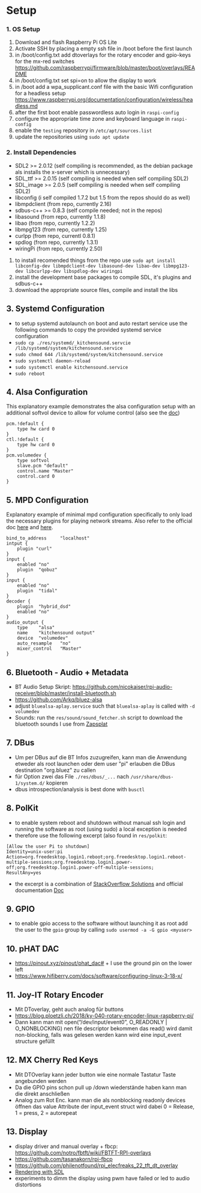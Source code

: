# Setup

### 1. OS Setup
1. Download and flash Raspberry Pi OS Lite
2. Activate SSH by placing a empty ssh file in /boot before the first launch
3. in /boot/config.txt add dtoverlays for the rotary encoder and gpio-keys for the mx-red switches https://github.com/raspberrypi/firmware/blob/master/boot/overlays/README
4. in /boot/config.txt set spi=on to allow the display to work
5. in /boot add a wpa_supplicant.conf file with the basic Wifi configuration for a headless setup https://www.raspberrypi.org/documentation/configuration/wireless/headless.md
6. after the first boot enable passwordless auto login in ``raspi-config``
7. configure the appropriate time zone and keyboard language in ``raspi-config``
8. enable the ``testing`` repository in ``/etc/apt/sources.list``
9. update the repositories using ``sudo apt update``

### 2. Install Dependencies
- SDL2 >= 2.0.12 (self compiling is recommended, as the debian package als installs the x-server which is unnecessary)
- SDL_ttf >= 2.0.15 (self compiling is needed when self compiling SDL2)
- SDL_image >= 2.0.5 (self compiling is needed when self compiling SDL2)
- libconfig (i self compiled 1.7.2 but 1.5 from the repos should do as well)
- libmpdclient (from repo, currently 2.16)
- sdbus-c++ >= 0.8.3 (self compile needed; not in the repos)
- libasound (from repo, currently 1.1.8)
- libao (from repo, currently 1.2.2)
- libmpg123 (from repo, currently 1.25)
- curlpp (from repo, currentl 0.8.1)
- spdlog (from repo, currently 1.3.1)
- wiringPi (from repo, currently 2.50)

1. to install recomended things from the repo use ``sudo apt install libconfig-dev libmpdclient-dev libasound-dev libao-dev libmpg123-dev libcurlpp-dev libspdlog-dev wiringpi``
2. install the development base packages to compile SDL, it's plugins and sdbus-c++
3. download the appropriate source files, compile and install the libs


## 3. Systemd Configuration
- to setup systemd autolaunch on boot and auto restart service use the following commands to copy the provided systemd service configuration
- ``sudo cp ./res/systemd/_kitchensound.servcie /lib/systemd/system/kitchensound.service``
- ``sudo chmod 644 /lib/systemd/system/kitchensound.service``
- ``sudo systemctl daemon-reload``
- ``sudo systemctl enable kitchensound.service``
- ``sudo reboot``

## 4. Alsa Configuration
This explanatory example demonstrates the alsa configuration setup with an additional softvol device
to allow for volume control (also see the [doc](https://alsa.opensrc.org/Softvol))
````
pcm.!default {
    type hw card 0
}
ctl.!default {
    type hw card 0
}
pcm.volumedev {
    type softvol
    slave.pcm "default"
    control.name "Master"
    control.card 0
}
````

## 5. MPD Configuration
Explanatory example of minimal mpd configuration specifically to only load the necessary plugins for playing network streams.
Also refer to the official doc [here](https://www.musicpd.org/doc/html/user.html#configuring-audio-outputs) and 
[here](https://www.musicpd.org/doc/html/plugins.html#output-plugins).
```
bind_to_address     "localhost"
intput {
    plugin "curl"
}
input {
    enabled "no"
    plugin  "qobuz"
}
input {
    enabled "no"
    plugin  "tidal"
}
decoder {
    plugin  "hybrid_dsd"
    enabled "no"
}
audio_output {
    type    "alsa"
    name    "kitchensound output"
    device  "volumedev"
    auto_resample   "no"
    mixer_control   "Master"
}
```

## 6. Bluetooth - Audio + Metadata
- BT Audio Setup Skript: https://github.com/nicokaiser/rpi-audio-receiver/blob/master/install-bluetooth.sh
- https://github.com/Arkq/bluez-alsa
- adjust ``bluealsa-aplay.service`` such that ``bluealsa-aplay``  is called with ``-d volumedev``
- Sounds: run the ``res/sound/sound_fetcher.sh`` script to download the bluetooth sounds I use from [Zapsplat](https://zapsplat.com)

## 7. DBus
- Um per DBus auf die BT Infos zuzugreifen, kann man die Anwendung etweder als root launchen oder dem user "pi" erlauben die DBus destination "org.bluez" zu callen
- für Option zwei das File ``./res/dbus/_...`` nach ``/usr/share/dbus-1/system.d/`` kopieren
- dbus introspection/analysis is best done with ``busctl``

## 8. PolKit
- to enable system reboot and shutdown without manual ssh login and running the software as root (using sudo) a local exception is needed
- therefore use the following excerpt (also found in ``res/polkit``:
```
[Allow the user Pi to shutdown]
Identity=unix-user:pi
Action=org.freedesktop.login1.reboot;org.freedesktop.login1.reboot-multiple-sessions;org.freedesktop.login1.power-off;org.freedesktop.login1.power-off-multiple-sessions;
ResultAny=yes
```
- the excerpt is a combination of [StackOverflow Solutions](https://askubuntu.com/questions/493627/power-button-shutdown-permission-override) and official documentation [Doc](https://www.freedesktop.org/software/polkit/docs/0.105/pklocalauthority.8.html)

## 9. GPIO
- to enable gpio access to the software without launching it as root add the user to the ``gpio`` group by calling ``sudo usermod -a -G gpio <myuser>``

## 10. pHAT DAC
- https://pinout.xyz/pinout/phat_dac# + I use the ground pin on the lower left
- https://www.hifiberry.com/docs/software/configuring-linux-3-18-x/

## 11. Joy-IT Rotary Encoder
- Mit DToverlay, geht auch analog für buttons
- https://blog.ploetzli.ch/2018/ky-040-rotary-encoder-linux-raspberry-pi/
- Dann kann man mit open(“/dev/input/event0”, O_READONLY | O_NONBLOCKING) nen file descriptor bekommen das read() wird damit non-blocking, falls was gelesen werden kann wird eine input_event structure gefüllt

## 12. MX Cherry Red Keys
- Mit DTOverlay kann jeder button wie eine normale Tastatur Taste angebunden werden
- Da die GPIO pins schon pull up /down wiederstände haben kann man die direkt anschließen
- Analog zum Rot Enc. kann man die als nonblocking readonly devices öffnen das value Attribute der input_event struct wird dabei 0 = Release, 1 = press, 2 = autorepeat

## 13. Display
- display driver and manual overlay + fbcp: https://github.com/notro/fbtft/wiki/FBTFT-RPI-overlays
- https://github.com/tasanakorn/rpi-fbcp
- https://github.com/philenotfound/rpi_elecfreaks_22_tft_dt_overlay
- [Rendering with SDL](https://stackoverflow.com/questions/57672568/sdl2-on-raspberry-pi-without-x)
- experiments to dimm the display using pwm have failed or led to audio distortions
